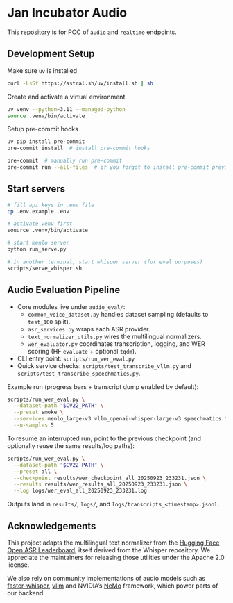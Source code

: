 # Jan Incubator Audio

This repository is for POC of `audio` and `realtime` endpoints.

## Development Setup

Make sure `uv` is installed

```bash
curl -LsSf https://astral.sh/uv/install.sh | sh
```

Create and activate a virtual environment

```bash
uv venv --python=3.11 --managed-python
source .venv/bin/activate

```

Setup pre-commit hooks

```bash
uv pip install pre-commit
pre-commit install  # install pre-commit hooks

pre-commit  # manually run pre-commit
pre-commit run --all-files  # if you forgot to install pre-commit previously
```

## Start servers

```bash
# fill api keys in .env file
cp .env.example .env

# activate venv first
souurce .venv/bin/activate

# start menlo server
python run_serve.py

# in another terminal, start whisper server (for eval purposes)
scripts/serve_whisper.sh
```

## Audio Evaluation Pipeline

- Core modules live under `audio_eval/`:
    - `common_voice_dataset.py` handles dataset sampling (defaults to `test_100` split).
    - `asr_services.py` wraps each ASR provider.
    - `text_normalizer_utils.py` wires the multilingual normalizers.
    - `wer_evaluator.py` coordinates transcription, logging, and WER scoring (HF `evaluate` + optional `tqdm`).
- CLI entry point: `scripts/run_wer_eval.py`
- Quick service checks: `scripts/test_transcribe_vllm.py` and `scripts/test_transcribe_speechmatics.py`.

Example run (progress bars + transcript dump enabled by default):

```bash
scripts/run_wer_eval.py \
  --dataset-path "$CV22_PATH" \
  --preset smoke \
  --services menlo_large-v3 vllm_openai-whisper-large-v3 speechmatics \
  --n-samples 5
```

To resume an interrupted run, point to the previous checkpoint (and optionally reuse the
same results/log paths):

```bash
scripts/run_wer_eval.py \
  --dataset-path "$CV22_PATH" \
  --preset all \
  --checkpoint results/wer_checkpoint_all_20250923_233231.json \
  --results results/wer_results_all_20250923_233231.json \
  --log logs/wer_eval_all_20250923_233231.log
```

Outputs land in `results/`, `logs/`, and `logs/transcripts_<timestamp>.jsonl`.

## Acknowledgements

This project adapts the multilingual text normalizer from the
[Hugging Face Open ASR Leaderboard](https://github.com/huggingface/open_asr_leaderboard),
itself derived from the Whisper repository. We appreciate the maintainers for releasing
those utilities under the Apache 2.0 license.

We also rely on community implementations of audio models such as
[faster-whisper](https://github.com/guillaumekln/faster-whisper), [vllm](https://github.com/vllm-project/vllm) and NVIDIA’s
[NeMo](https://github.com/NVIDIA/NeMo) framework, which power parts of our backend.
